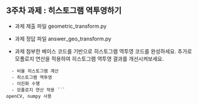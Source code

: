 ## 3주차 과제 : 히스토그램 역투영하기
* 과제 제출 파일 geometric_transform.py
* 과제 정답 파일 answer_geo_transform.py

* 과제
첨부한 베이스 코드를 기반으로 히스토그램 역투영 코드를 완성하세요.
추가로 모폴로지 연산을 적용하여 히스토그램 역투영 결과를 개선시켜보세요. 
```- 히스토그램 정규화
  - 비율 히스토그램 계산
  - 히스토그램 역투영
  - 이진화 수행
  - 모폴로지 연산 적용 ```
openCV, numpy 사용

